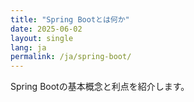 ```yaml
---
title: "Spring Bootとは何か"
date: 2025-06-02
layout: single
lang: ja
permalink: /ja/spring-boot/
---
```


Spring Bootの基本概念と利点を紹介します。
